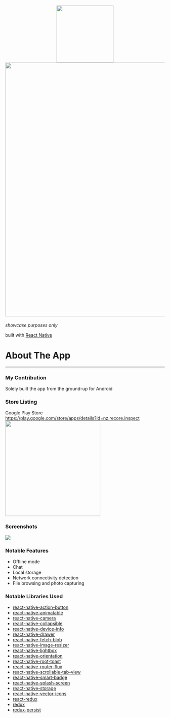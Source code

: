 <h1 align="center">
  <img src="https://user-images.githubusercontent.com/22584900/64799574-8fcfc300-d5b7-11e9-8f1d-b77abc4cc88b.png" width="180"/><br />
  <img src="https://user-images.githubusercontent.com/22584900/64799586-99592b00-d5b7-11e9-9274-5fd0a09fa52e.jpg" width="800" />
</h1>

<em>showcase purposes only</em>

built with [React Native](https://facebook.github.io/react-native/)

# About The App
------

### My Contribution
Solely built the app from the ground-up for Android

### Store Listing
Google Play Store  
https://play.google.com/store/apps/details?id=nz.recore.inspect  
<img src="https://user-images.githubusercontent.com/22584900/64800479-43858280-d5b9-11e9-9589-26d2e1f7b4b6.JPG" width="300"/>

### Screenshots
<img src="https://user-images.githubusercontent.com/22584900/64801036-42088a00-d5ba-11e9-8f18-fc1ffe18b0bd.jpg"/>

### Notable Features
* Offline mode
* Chat
* Local storage
* Network connectivity detection
* File browsing and photo capturing

### Notable Libraries Used
* [react-native-action-button](https://github.com/mastermoo/react-native-action-button)
* [react-native-animatable](https://github.com/oblador/react-native-animatable)
* [react-native-camera](https://github.com/react-native-community/react-native-camera)
* [react-native-collapsible](https://github.com/oblador/react-native-collapsible)
* [react-native-device-info](https://github.com/rebeccahughes/react-native-device-info)
* [react-native-drawer](https://github.com/root-two/react-native-drawer)
* [react-native-fetch-blob](https://github.com/wkh237/react-native-fetch-blob)
* [react-native-image-resizer](https://github.com/bamlab/react-native-image-resizer)
* [react-native-lightbox](https://github.com/oblador/react-native-lightbox)
* [react-native-orientation](https://github.com/yamill/react-native-orientation)
* [react-native-root-toast](https://github.com/magicismight/react-native-root-toast)
* [react-native-router-flux](https://github.com/aksonov/react-native-router-flux)
* [react-native-scrollable-tab-view](https://github.com/ptomasroos/react-native-scrollable-tab-view)
* [react-native-smart-badge](https://github.com/react-native-component/react-native-smart-badge)
* [react-native-splash-screen](https://github.com/crazycodeboy/react-native-splash-screen)
* [react-native-storage](https://github.com/sunnylqm/react-native-storage)
* [react-native-vector-icons](https://github.com/oblador/react-native-vector-icons)
* [react-redux](https://github.com/reduxjs/react-redux)
* [redux](https://github.com/reduxjs/redux)
* [redux-persist](https://github.com/rt2zz/redux-persist)
